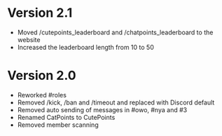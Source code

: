 # Version 2.1
- Moved /cutepoints_leaderboard and /chatpoints_leaderboard to the website
- Increased the leaderboard length from 10 to 50

# Version 2.0
- Reworked #roles
- Removed /kick, /ban and /timeout and replaced with Discord default
- Removed auto sending of messages in #owo, #nya and #3
- Renamed CatPoints to CutePoints
- Removed member scanning